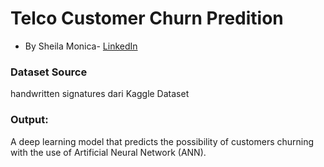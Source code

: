 # Telco Customer Churn Predition
- By Sheila Monica- [LinkedIn](https://www.linkedin.com/in/sheila-monica/)

### Dataset Source
handwritten signatures dari Kaggle Dataset

### Output:
A deep learning model that predicts the possibility of customers churning with the use of Artificial Neural Network (ANN).